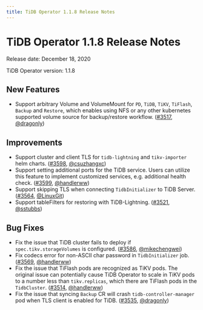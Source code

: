 ```yaml
---
title: TiDB Operator 1.1.8 Release Notes
---
```


# TiDB Operator 1.1.8 Release Notes

Release date: December 18, 2020

TiDB Operator version: 1.1.8

## New Features

- Support arbitrary Volume and VolumeMount for `PD`, `TiDB`, `TiKV`, `TiFlash`, `Backup` and `Restore`, which enables using NFS or any other kubernetes supported volume source for backup/restore workflow. ([#3517](https://github.com/pingcap/tidb-operator/pull/3517), [@dragonly](https://github.com/dragonly))

## Improvements

- Support cluster and client TLS for `tidb-lightning` and `tikv-importer` helm charts. ([#3598](https://github.com/pingcap/tidb-operator/pull/3598), [@csuzhangxc](https://github.com/csuzhangxc))
- Support setting additional ports for the TiDB service. Users can utilize this feature to implement customized services, e.g. additional health check. ([#3599](https://github.com/pingcap/tidb-operator/pull/3599), [@handlerww](https://github.com/handlerww))
- Support skipping TLS when connecting `TidbInitializer` to TiDB Server. ([#3564](https://github.com/pingcap/tidb-operator/pull/3564), [@LinuxGit](https://github.com/LinuxGit))
- Support tableFilters for restoring with TiDB-Lightning. ([#3521](https://github.com/pingcap/tidb-operator/pull/3521), [@sstubbs](https://github.com/sstubbs))

## Bug Fixes

- Fix the issue that TiDB cluster fails to deploy if `spec.tikv.storageVolumes` is configured. ([#3586](https://github.com/pingcap/tidb-operator/pull/3586), [@mikechengwei](https://github.com/mikechengwei))
- Fix codecs error for non-ASCII char password in `TidbInitializer` job. ([#3569](https://github.com/pingcap/tidb-operator/pull/3569), [@handlerww](https://github.com/handlerww))
- Fix the issue that TiFlash pods are recognized as TiKV pods. The original issue can potentially cause TiDB Operator to scale in TiKV pods to a number less than `tikv.replicas`, which there are TiFlash pods in the `TidbCluster`. ([#3514](https://github.com/pingcap/tidb-operator/pull/3514), [@handlerww](https://github.com/handlerww))
- Fix the issue that syncing `Backup` CR will crash `tidb-controller-manager` pod when TLS client is enabled for TiDB. ([#3535](https://github.com/pingcap/tidb-operator/pull/3535), [@dragonly](https://github.com/dragonly))
